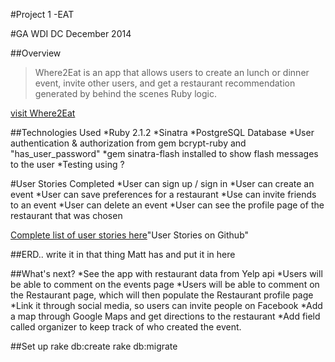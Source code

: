 #Project 1 -EAT

#GA WDI DC December 2014

##Overview

>Where2Eat is an app that allows users to create an lunch or dinner event, invite other users, and get a restaurant recommendation generated by behind the scenes Ruby logic.

[visit Where2Eat](https://desolate-plateau-3067.herokuapp.com/"Where2Eat")

##Technologies Used
*Ruby 2.1.2
*Sinatra
*PostgreSQL Database
*User authentication & authorization from gem bcrypt-ruby and "has_user_password"
*gem sinatra-flash installed to show flash messages to the user
*Testing using ?

#User Stories Completed
*User can sign up / sign in
*User can create an event
*User can save preferences for a restaurant
*Use can invite friends to an event
*User can delete an event
*User can see the profile page of the restaurant that was chosen

[Complete list of user stories here](https://github.com/minmcknight/eat/issues?q=is%3Aissue+)"User Stories on Github"

##ERD..
write it in that thing Matt has and put it in here

##What's next?
*See the app with restaurant data from Yelp api
*Users will be able to comment on the events page
*Users will be able to comment on the Restaurant page, which will then populate the Restaurant profile page
*Link it through social media, so users can invite people on Facebook
*Add a map through Google Maps and get directions to the restaurant
*Add field called organizer to keep track of who created the event.


##Set up
    rake db:create
    rake db:migrate

